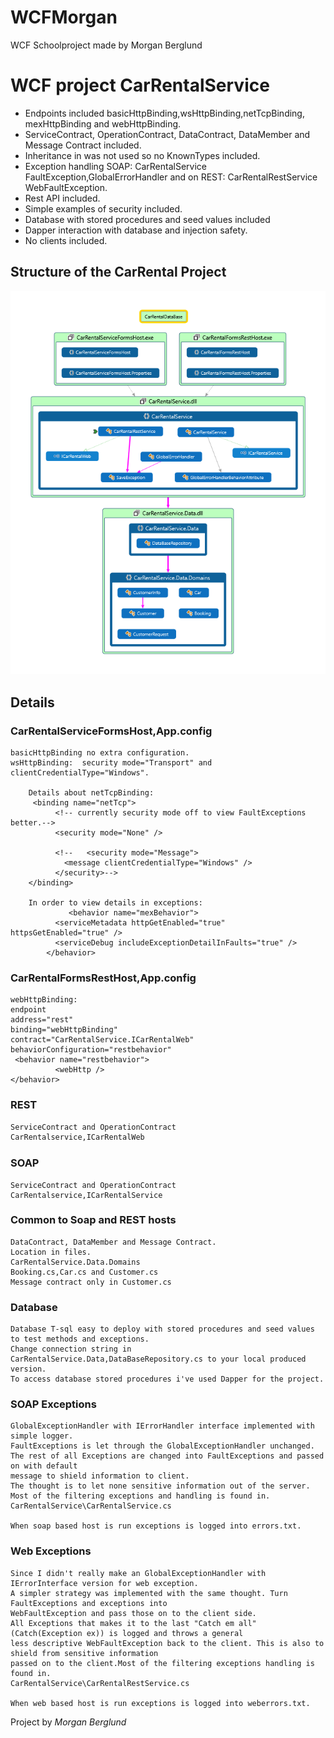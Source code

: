 # WCFMorgan
WCF Schoolproject made by Morgan Berglund

# WCF project CarRentalService

* Endpoints included basicHttpBinding,wsHttpBinding,netTcpBinding, mexHttpBinding and webHttpBinding.
* ServiceContract, OperationContract, DataContract, DataMember and Message Contract included.
* Inheritance in was not used so no KnownTypes included.
* Exception handling SOAP: CarRentalService FaultException,GlobalErrorHandler and on REST: CarRentalRestService WebFaultException.
* Rest API included.
* Simple examples of security included.
* Database with stored procedures and seed values included
* Dapper interaction with database and injection safety.
* No clients included.

## Structure of the CarRental Project

![Morgan Berglund WCF project Picture](https://github.com/TeknikhogskolanGothenburg/WCFMorgan/blob/master/MorganBerglundWCF.png?raw=true "Morgan Berglund WCF project")

## Details

### CarRentalServiceFormsHost,App.config

```WCFEndpoints
basicHttpBinding no extra configuration.
wsHttpBinding:  security mode="Transport" and clientCredentialType="Windows".

    Details about netTcpBinding:
     <binding name="netTcp">
          <!-- currently security mode off to view FaultExceptions better.-->
          <security mode="None" />

          <!--   <security mode="Message">
            <message clientCredentialType="Windows" />
          </security>-->
    </binding>

    In order to view details in exceptions:
             <behavior name="mexBehavior">
          <serviceMetadata httpGetEnabled="true" httpsGetEnabled="true" />
          <serviceDebug includeExceptionDetailInFaults="true" />
        </behavior>

```

### CarRentalFormsRestHost,App.config

```WCFEndpoints
webHttpBinding:
endpoint
address="rest"
binding="webHttpBinding"
contract="CarRentalService.ICarRentalWeb"
behaviorConfiguration="restbehavior"
 <behavior name="restbehavior">
          <webHttp />
</behavior>
```

### REST

```REST
ServiceContract and OperationContract
CarRentalservice,ICarRentalWeb

```

### SOAP

```SOAP
ServiceContract and OperationContract
CarRentalservice,ICarRentalService

```

### Common to Soap and REST hosts

```COMMON
DataContract, DataMember and Message Contract.
Location in files.
CarRentalService.Data.Domains
Booking.cs,Car.cs and Customer.cs
Message contract only in Customer.cs

```

### Database

```Database
Database T-sql easy to deploy with stored procedures and seed values to test methods and exceptions.
Change connection string in CarRentalService.Data,DataBaseRepository.cs to your local produced version.
To access database stored procedures i've used Dapper for the project.
```

### SOAP Exceptions

```SoapExceptions
GlobalExceptionHandler with IErrorHandler interface implemented with simple logger.
FaultExceptions is let through the GlobalExceptionHandler unchanged.
The rest of all Exceptions are changed into FaultExceptions and passed on with default 
message to shield information to client.
The thought is to let none sensitive information out of the server.
Most of the filtering exceptions and handling is found in.
CarRentalService\CarRentalService.cs

When soap based host is run exceptions is logged into errors.txt.

```

### Web Exceptions

```WebExceptions
Since I didn't really make an GlobalExceptionHandler with IErrorInterface version for web exception.
A simpler strategy was implemented with the same thought. Turn FaultExceptions and exceptions into
WebFaultException and pass those on to the client side.
All Exceptions that makes it to the last "Catch em all" (Catch(Exception ex)) is logged and throws a general
less descriptive WebFaultException back to the client. This is also to shield from sensitive information
passed on to the client.Most of the filtering exceptions handling is found in.
CarRentalService\CarRentalRestService.cs

When web based host is run exceptions is logged into weberrors.txt.
```

Project by _Morgan Berglund_

